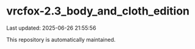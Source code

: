 # vrcfox-2.3_body_and_cloth_edition

Last updated: 2025-06-26 21:55:56

This repository is automatically maintained.
